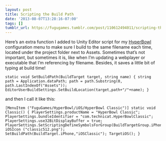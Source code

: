 ```yaml
---
layout: post
title: Scripting the Build Path
date: '2013-08-07T13:28:16-07:00'
tags: []
tumblr_url: https://fugugames.tumblr.com/post/110612494011/scripting-the-build-path
---
```

Here’s an extra function I added to Unity Editor script for my [HyperBowl](http://hyperbowl3d.com/) configuration menu to make sure I build to the same filename each time, located under the project folder next to Assets. Sometimes that’s not important, but sometimes it is, like when I’m updating a webplayer or executable that I’m referencing by filename. Besides, it saves a little bit of typing at build time!

    static void SetBuildPath(BuildTarget target, string name) { string path = Application.dataPath; path = path.Substring(0, path.LastIndexOf("Assets")); EditorUserBuildSettings.SetBuildLocation(target,path+"/"+name); }

and then I call it like this:

    [MenuItem ("FuguGames/HyperBowl/iOS/HyperBowl Classic")] static void Classic() { PlayerSettings.productName = "HyperBowl Classic"; PlayerSettings.bundleIdentifier = "com.technicat.HyperBowlClassic"; PlayerSettings.use32BitDisplayBuffer = true; PlayerSettings.SetScriptingDefineSymbolsForGroup(BuildTargetGroup.iPhone,"HYPERCLASSIC;"+freeDefs); iOSIcon ("classic512.png"); SetBuildPath(BuildTarget.iPhone,"iOSClassic"); TargetiOS(); }

